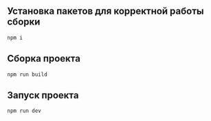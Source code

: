 
## Установка пакетов для корректной работы сборки
```
npm i 
```

## Сборка проекта
```
npm run build
```

## Запуск проекта
```
npm run dev
```
